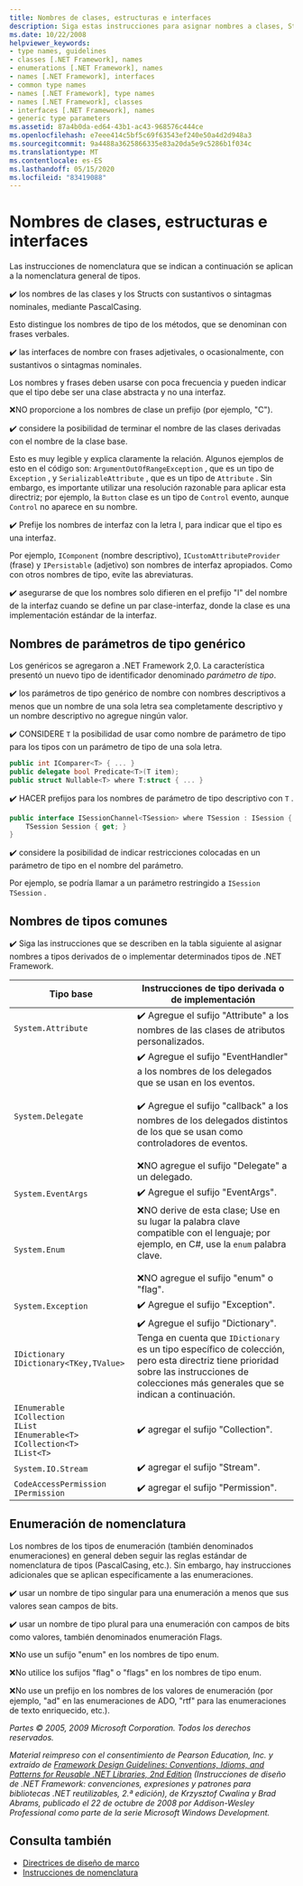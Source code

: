```yaml
---
title: Nombres de clases, estructuras e interfaces
description: Siga estas instrucciones para asignar nombres a clases, Structs e interfaces como parte de las instrucciones para diseñar bibliotecas que extienden e interactúan con las bibliotecas de .NET.
ms.date: 10/22/2008
helpviewer_keywords:
- type names, guidelines
- classes [.NET Framework], names
- enumerations [.NET Framework], names
- names [.NET Framework], interfaces
- common type names
- names [.NET Framework], type names
- names [.NET Framework], classes
- interfaces [.NET Framework], names
- generic type parameters
ms.assetid: 87a4b0da-ed64-43b1-ac43-968576c444ce
ms.openlocfilehash: e7eee414c5bf5c69f63543ef240e50a4d2d948a3
ms.sourcegitcommit: 9a4488a3625866335e83a20da5e9c5286b1f034c
ms.translationtype: MT
ms.contentlocale: es-ES
ms.lasthandoff: 05/15/2020
ms.locfileid: "83419088"
---
```

# <a name="names-of-classes-structs-and-interfaces"></a>Nombres de clases, estructuras e interfaces
Las instrucciones de nomenclatura que se indican a continuación se aplican a la nomenclatura general de tipos.

 ✔️ los nombres de las clases y los Structs con sustantivos o sintagmas nominales, mediante PascalCasing.

 Esto distingue los nombres de tipo de los métodos, que se denominan con frases verbales.

 ✔️ las interfaces de nombre con frases adjetivales, o ocasionalmente, con sustantivos o sintagmas nominales.

 Los nombres y frases deben usarse con poca frecuencia y pueden indicar que el tipo debe ser una clase abstracta y no una interfaz.

 ❌NO proporcione a los nombres de clase un prefijo (por ejemplo, "C").

 ✔️ considere la posibilidad de terminar el nombre de las clases derivadas con el nombre de la clase base.

 Esto es muy legible y explica claramente la relación. Algunos ejemplos de esto en el código son: `ArgumentOutOfRangeException` , que es un tipo de `Exception` , y `SerializableAttribute` , que es un tipo de `Attribute` . Sin embargo, es importante utilizar una resolución razonable para aplicar esta directriz; por ejemplo, la `Button` clase es un tipo de `Control` evento, aunque `Control` no aparece en su nombre.

 ✔️ Prefije los nombres de interfaz con la letra I, para indicar que el tipo es una interfaz.

 Por ejemplo, `IComponent` (nombre descriptivo), `ICustomAttributeProvider` (frase) y `IPersistable` (adjetivo) son nombres de interfaz apropiados. Como con otros nombres de tipo, evite las abreviaturas.

 ✔️ asegurarse de que los nombres solo difieren en el prefijo "I" del nombre de la interfaz cuando se define un par clase-interfaz, donde la clase es una implementación estándar de la interfaz.

## <a name="names-of-generic-type-parameters"></a>Nombres de parámetros de tipo genérico
 Los genéricos se agregaron a .NET Framework 2,0. La característica presentó un nuevo tipo de identificador denominado *parámetro de tipo*.

 ✔️ los parámetros de tipo genérico de nombre con nombres descriptivos a menos que un nombre de una sola letra sea completamente descriptivo y un nombre descriptivo no agregue ningún valor.

 ✔️ CONSIDERE `T` la posibilidad de usar como nombre de parámetro de tipo para los tipos con un parámetro de tipo de una sola letra.

```csharp
public int IComparer<T> { ... }
public delegate bool Predicate<T>(T item);
public struct Nullable<T> where T:struct { ... }
```

 ✔️ HACER prefijos para los nombres de parámetro de tipo descriptivo con `T` .

```csharp
public interface ISessionChannel<TSession> where TSession : ISession {
    TSession Session { get; }
}
```

 ✔️ considere la posibilidad de indicar restricciones colocadas en un parámetro de tipo en el nombre del parámetro.

 Por ejemplo, se podría llamar a un parámetro restringido a `ISession` `TSession` .

## <a name="names-of-common-types"></a>Nombres de tipos comunes
 ✔️ Siga las instrucciones que se describen en la tabla siguiente al asignar nombres a tipos derivados de o implementar determinados tipos de .NET Framework.

|Tipo base|Instrucciones de tipo derivada o de implementación|
|---------------|------------------------------------------|
|`System.Attribute`|✔️ Agregue el sufijo "Attribute" a los nombres de las clases de atributos personalizados.|
|`System.Delegate`|✔️ Agregue el sufijo "EventHandler" a los nombres de los delegados que se usan en los eventos.<br /><br /> ✔️ Agregue el sufijo "callback" a los nombres de los delegados distintos de los que se usan como controladores de eventos.<br /><br /> ❌NO agregue el sufijo "Delegate" a un delegado.|
|`System.EventArgs`|✔️ Agregue el sufijo "EventArgs".|
|`System.Enum`|❌NO derive de esta clase; Use en su lugar la palabra clave compatible con el lenguaje; por ejemplo, en C#, use la `enum` palabra clave.<br /><br /> ❌NO agregue el sufijo "enum" o "flag".|
|`System.Exception`|✔️ Agregue el sufijo "Exception".|
|`IDictionary` <br /> `IDictionary<TKey,TValue>`|✔️ Agregue el sufijo "Dictionary". Tenga en cuenta que `IDictionary` es un tipo específico de colección, pero esta directriz tiene prioridad sobre las instrucciones de colecciones más generales que se indican a continuación.|
|`IEnumerable` <br /> `ICollection` <br /> `IList` <br /> `IEnumerable<T>` <br /> `ICollection<T>` <br /> `IList<T>`|✔️ agregar el sufijo "Collection".|
|`System.IO.Stream`|✔️ agregar el sufijo "Stream".|
|`CodeAccessPermission IPermission`|✔️ agregar el sufijo "Permission".|

## <a name="naming-enumerations"></a>Enumeración de nomenclatura
 Los nombres de los tipos de enumeración (también denominados enumeraciones) en general deben seguir las reglas estándar de nomenclatura de tipos (PascalCasing, etc.). Sin embargo, hay instrucciones adicionales que se aplican específicamente a las enumeraciones.

 ✔️ usar un nombre de tipo singular para una enumeración a menos que sus valores sean campos de bits.

 ✔️ usar un nombre de tipo plural para una enumeración con campos de bits como valores, también denominados enumeración Flags.

 ❌No use un sufijo "enum" en los nombres de tipo enum.

 ❌No utilice los sufijos "flag" o "flags" en los nombres de tipo enum.

 ❌No use un prefijo en los nombres de los valores de enumeración (por ejemplo, "ad" en las enumeraciones de ADO, "rtf" para las enumeraciones de texto enriquecido, etc.).

 *Partes © 2005, 2009 Microsoft Corporation. Todos los derechos reservados.*

 *Material reimpreso con el consentimiento de Pearson Education, Inc. y extraído de [Framework Design Guidelines: Conventions, Idioms, and Patterns for Reusable .NET Libraries, 2nd Edition](https://www.informit.com/store/framework-design-guidelines-conventions-idioms-and-9780321545619) (Instrucciones de diseño de .NET Framework: convenciones, expresiones y patrones para bibliotecas .NET reutilizables, 2.ª edición), de Krzysztof Cwalina y Brad Abrams, publicado el 22 de octubre de 2008 por Addison-Wesley Professional como parte de la serie Microsoft Windows Development.*

## <a name="see-also"></a>Consulta también

- [Directrices de diseño de marco](../../../docs/standard/design-guidelines/index.md)
- [Instrucciones de nomenclatura](../../../docs/standard/design-guidelines/naming-guidelines.md)

